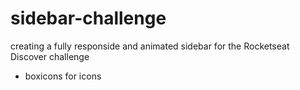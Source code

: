 # sidebar-challenge
creating a fully responside and animated sidebar for the Rocketseat Discover challenge

- boxicons for icons
<ul>
    <i class='bx bx-search'></i>
</ul>
